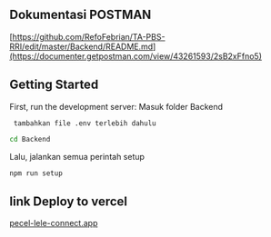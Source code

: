 
## Dokumentasi POSTMAN
[https://github.com/RefoFebrian/TA-PBS-RRI/edit/master/Backend/README.md](https://documenter.getpostman.com/view/43261593/2sB2xFfno5)

## Getting Started
First, run the development server:
Masuk folder Backend

```
 tambahkan file .env terlebih dahulu

```

```bash
cd Backend
```

Lalu, jalankan semua perintah setup

```bash
npm run setup
```

## link Deploy to vercel

[pecel-lele-connect.app](https://pecel-lele-connect.vercel.app/)
